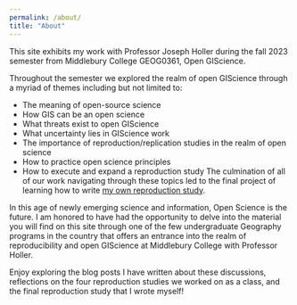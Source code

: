 ```yaml
---
permalink: /about/
title: "About"
---
```


This site exhibits my work with Professor Joseph Holler during the fall 2023 semester from Middlebury College GEOG0361, Open GIScience. 


Throughout the semester we explored the realm of open GIScience through a myriad of themes including but not limited to: 
- The meaning of open-source science
- How GIS can be an open science
- What threats exist to open GIScience
- What uncertainty lies in GIScience work
- The importance of reproduction/replication studies in the realm of open science
- How to practice open science principles
- How to execute and expand a reproduction study
The culmination of all of our work navigating through these topics led to the final project of learning how to write [my own reproduction study](https://isaiahbennett2.github.io/reproduction/Green-space-reflection/).   

In this age of newly emerging science and information, Open Science is the future. I am honored to have had the opportunity to delve into the material you will find on this site through one of the few undergraduate Geography programs in the country that offers an entrance into the realm of reproducibility and open GIScience at Middlebury College with Professor Holler. 

Enjoy exploring the blog posts I have written about these discussions, reflections on the four reproduction studies we worked on as a class, and the final reproduction study that I wrote myself! 




